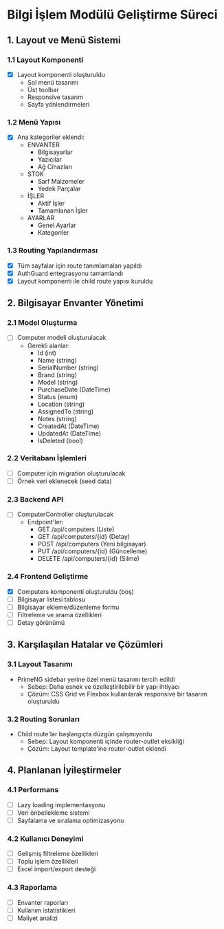 # Bilgi İşlem Modülü Geliştirme Süreci

## 1. Layout ve Menü Sistemi

### 1.1 Layout Komponenti
- [X] Layout komponenti oluşturuldu
  - Sol menü tasarımı
  - Üst toolbar
  - Responsive tasarım
  - Sayfa yönlendirmeleri

### 1.2 Menü Yapısı
- [X] Ana kategoriler eklendi:
  - ENVANTER
    - Bilgisayarlar
    - Yazıcılar
    - Ağ Cihazları
  - STOK
    - Sarf Malzemeler
    - Yedek Parçalar
  - İŞLER
    - Aktif İşler
    - Tamamlanan İşler
  - AYARLAR
    - Genel Ayarlar
    - Kategoriler

### 1.3 Routing Yapılandırması
- [X] Tüm sayfalar için route tanımlamaları yapıldı
- [X] AuthGuard entegrasyonu tamamlandı
- [X] Layout komponenti ile child route yapısı kuruldu

## 2. Bilgisayar Envanter Yönetimi

### 2.1 Model Oluşturma
- [ ] Computer modeli oluşturulacak
  - Gerekli alanlar:
    - Id (int)
    - Name (string)
    - SerialNumber (string)
    - Brand (string)
    - Model (string)
    - PurchaseDate (DateTime)
    - Status (enum)
    - Location (string)
    - AssignedTo (string)
    - Notes (string)
    - CreatedAt (DateTime)
    - UpdatedAt (DateTime)
    - IsDeleted (bool)

### 2.2 Veritabanı İşlemleri
- [ ] Computer için migration oluşturulacak
- [ ] Örnek veri eklenecek (seed data)

### 2.3 Backend API
- [ ] ComputerController oluşturulacak
  - Endpoint'ler:
    - GET /api/computers (Liste)
    - GET /api/computers/{id} (Detay)
    - POST /api/computers (Yeni bilgisayar)
    - PUT /api/computers/{id} (Güncelleme)
    - DELETE /api/computers/{id} (Silme)

### 2.4 Frontend Geliştirme
- [X] Computers komponenti oluşturuldu (boş)
- [ ] Bilgisayar listesi tablosu
- [ ] Bilgisayar ekleme/düzenleme formu
- [ ] Filtreleme ve arama özellikleri
- [ ] Detay görünümü

## 3. Karşılaşılan Hatalar ve Çözümleri

### 3.1 Layout Tasarımı
- PrimeNG sidebar yerine özel menü tasarımı tercih edildi
  - Sebep: Daha esnek ve özelleştirilebilir bir yapı ihtiyacı
  - Çözüm: CSS Grid ve Flexbox kullanılarak responsive bir tasarım oluşturuldu

### 3.2 Routing Sorunları
- Child route'lar başlangıçta düzgün çalışmıyordu
  - Sebep: Layout komponenti içinde router-outlet eksikliği
  - Çözüm: Layout template'ine router-outlet eklendi

## 4. Planlanan İyileştirmeler

### 4.1 Performans
- [ ] Lazy loading implementasyonu
- [ ] Veri önbellekleme sistemi
- [ ] Sayfalama ve sıralama optimizasyonu

### 4.2 Kullanıcı Deneyimi
- [ ] Gelişmiş filtreleme özellikleri
- [ ] Toplu işlem özellikleri
- [ ] Excel import/export desteği

### 4.3 Raporlama
- [ ] Envanter raporları
- [ ] Kullanım istatistikleri
- [ ] Maliyet analizi
